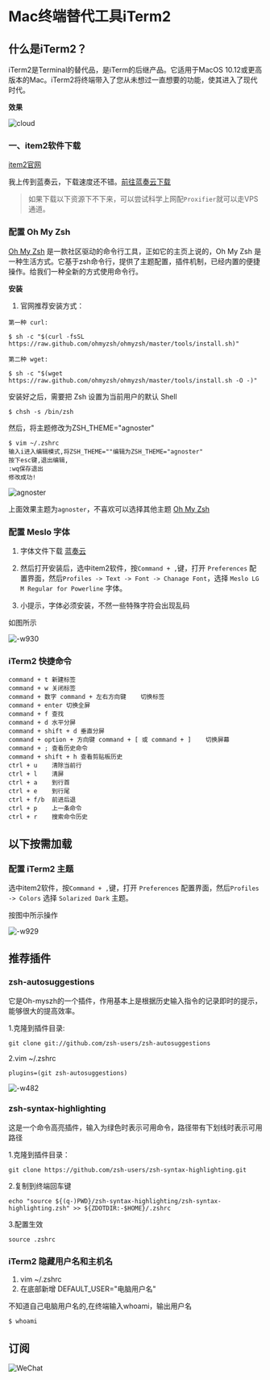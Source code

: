 # Mac终端替代工具iTerm2

## 什么是iTerm2？

iTerm2是Terminal的替代品，是iTerm的后继产品。它适用于MacOS 10.12或更高版本的Mac。iTerm2将终端带入了您从未想过一直想要的功能，使其进入了现代时代。

**效果**

![cloud](https://cloud.githubusercontent.com/assets/2618447/6316862/70f58fb6-ba03-11e4-82c9-c083bf9a6574.png)

### 一、item2软件下载

[item2官网](https://www.iterm2.com/)

 我上传到蓝奏云，下载速度还不错。[前往蓝奏云下载](https://qqlcx5.lanzous.com/ibyghcf)

> 如果下载以下资源下不下来，可以尝试科学上网配`Proxifier`就可以走VPS通道。

### 配置 Oh My Zsh

[Oh My Zsh](http://ohmyz.sh/) 是一款社区驱动的命令行工具，正如它的主页上说的，Oh My Zsh 是一种生活方式。它基于zsh命令行，提供了主题配置，插件机制，已经内置的便捷操作。给我们一种全新的方式使用命令行。

**安装**

1. 官网推荐安装方式：

```
第一种 curl:

$ sh -c "$(curl -fsSL https://raw.github.com/ohmyzsh/ohmyzsh/master/tools/install.sh)"

第二种 wget:

$ sh -c "$(wget https://raw.github.com/ohmyzsh/ohmyzsh/master/tools/install.sh -O -)"
```

安装好之后，需要把 Zsh 设置为当前用户的默认 Shell

```
$ chsh -s /bin/zsh
```

然后，将主题修改为ZSH_THEME="agnoster"

```
$ vim ~/.zshrc
输入i进入编辑模式,将ZSH_THEME=""编辑为ZSH_THEME="agnoster"
按下esc键,退出编辑,
:wq保存退出
修改成功!
```
![agnoster](https://cdn.jsdelivr.net/gh/qqlcx5/figure-bed@1.2/img/20200725002842.jpg)

上面效果主题为`agnoster`，不喜欢可以选择其他主题 [Oh My Zsh](https://github.com/ohmyzsh/ohmyzsh/wiki/Themes)

### 配置 Meslo 字体

1. 字体文件下载 [蓝奏云](https://qqlcx5.lanzous.com/ibzub5c)

2. 然后打开安装后，选中item2软件，按`Command + ,`键，打开 `Preferences` 配置界面，然后`Profiles -> Text -> Font -> Chanage Font`，选择 `Meslo LG M Regular for Powerline` 字体。
3. 小提示，字体必须安装，不然一些特殊字符会出现乱码

如图所示

![-w930](https://cdn.jsdelivr.net/gh/qqlcx5/figure-bed@1.2/img/20200725002848.jpg)

### iTerm2 快捷命令

```
command + t 新建标签
command + w 关闭标签
command + 数字 command + 左右方向键    切换标签
command + enter 切换全屏
command + f 查找
command + d 水平分屏
command + shift + d 垂直分屏
command + option + 方向键 command + [ 或 command + ]    切换屏幕
command + ; 查看历史命令
command + shift + h 查看剪贴板历史
ctrl + u    清除当前行
ctrl + l    清屏
ctrl + a    到行首
ctrl + e    到行尾
ctrl + f/b  前进后退
ctrl + p    上一条命令
ctrl + r    搜索命令历史
```

## 以下按需加载

### 配置 iTerm2 主题

选中item2软件，按`Command + ,`键，打开 `Preferences` 配置界面，然后`Profiles -> Colors` 选择 `Solarized Dark` 主题。

按图中所示操作

![-w929](https://cdn.jsdelivr.net/gh/qqlcx5/figure-bed@1.2/img/20200725002854.jpg)

## 推荐插件

### zsh-autosuggestions

它是Oh-myszh的一个插件，作用基本上是根据历史输入指令的记录即时的提示，能够很大的提高效率。

1.克隆到插件目录:

```
git clone git://github.com/zsh-users/zsh-autosuggestions
```

2.vim ~/.zshrc

```
plugins=(git zsh-autosuggestions)
```

![-w482](https://cdn.jsdelivr.net/gh/qqlcx5/figure-bed@1.2/img/20200725002851.jpg)


### zsh-syntax-highlighting

这是一个命令高亮插件，输入为绿色时表示可用命令，路径带有下划线时表示可用路径

1.克隆到插件目录：

```
git clone https://github.com/zsh-users/zsh-syntax-highlighting.git
```
2.复制到终端回车键

```
echo "source ${(q-)PWD}/zsh-syntax-highlighting/zsh-syntax-highlighting.zsh" >> ${ZDOTDIR:-$HOME}/.zshrc
```
3.配置生效

```
source .zshrc
```

### iTerm2 隐藏用户名和主机名

1. vim ~/.zshrc
2. 在底部新增 DEFAULT_USER="电脑用户名"

不知道自己电脑用户名的,在终端输入whoami，输出用户名

```
$ whoami
```

## 订阅

![WeChat](https://cdn.jsdelivr.net/gh/qqlcx5/figure-bed@1.1/img/WeChat.png)



